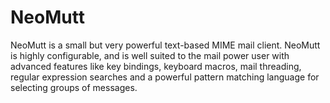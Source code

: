 # NeoMutt

NeoMutt is a small but very powerful text-based MIME mail client.
NeoMutt is highly configurable, and is well suited to the mail power user with advanced features like key bindings, keyboard macros, mail threading, regular expression searches and a powerful pattern matching language for selecting groups of messages.

